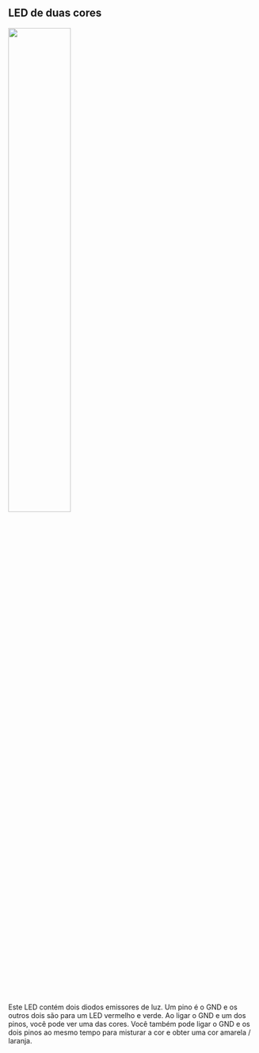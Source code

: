 ## LED de duas cores

<p><img src="img/1.png" alt="" width="50%" /></p>

Este LED contém dois diodos emissores de luz. Um pino é o GND e os outros dois são para um LED vermelho e verde. Ao ligar o GND e um dos pinos, você pode ver uma das cores. Você também pode ligar o GND e os dois pinos ao mesmo tempo para misturar a cor e obter uma cor amarela / laranja.
